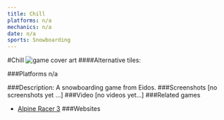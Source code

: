 ```yaml
---
title: Chill
platforms: n/a
mechanics: n/a
date: n/a
sports: Snowboarding
---
```

#Chill
![game cover art](//images.igdb.com/igdb/image/upload/t_cover_big/gaijmuyx3ehhp3fuh1h7.jpg "Logo Title Text 1")
####Alternative tiles:

###Platforms
n/a

###Description:
A snowboarding game from Eidos.
###Screenshots
[no screenshots yet ...]
###Video
[no videos yet...]
###Related games
* [Alpine Racer 3](/games/alpine-racer-3-68269/)
###Websites

